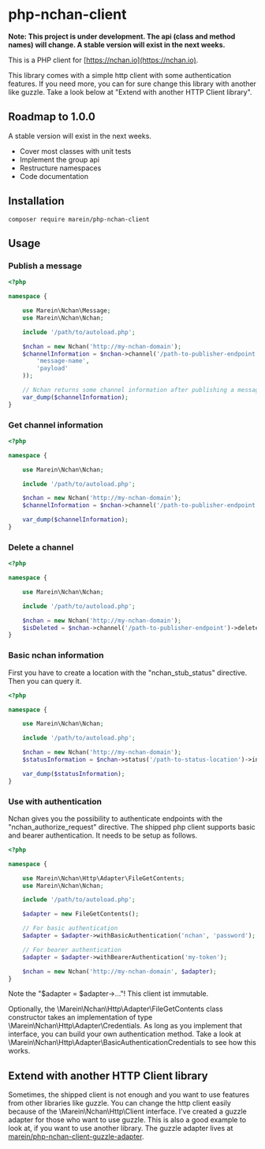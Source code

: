 # php-nchan-client

__Note: This project is under development. The api (class and method names) will change. A stable version will exist
in the next weeks.__

This is a PHP client for [https://nchan.io](https://nchan.io).

This library comes with a simple http client with some authentication features. If you need more, you can for sure
change this library with another like guzzle. Take a look below at "Extend with another HTTP Client library".

## Roadmap to 1.0.0

A stable version will exist in the next weeks.

* Cover most classes with unit tests
* Implement the group api
* Restructure namespaces
* Code documentation

## Installation

```
composer require marein/php-nchan-client
```

## Usage

### Publish a message

```php
<?php

namespace {

    use Marein\Nchan\Message;
    use Marein\Nchan\Nchan;

    include '/path/to/autoload.php';

    $nchan = new Nchan('http://my-nchan-domain');  
    $channelInformation = $nchan->channel('/path-to-publisher-endpoint')->publish(new Message(
        'message-name',
        'payload'
    ));

    // Nchan returns some channel information after publishing a message.
    var_dump($channelInformation);
}
```

### Get channel information

```php
<?php

namespace {

    use Marein\Nchan\Nchan;

    include '/path/to/autoload.php';

    $nchan = new Nchan('http://my-nchan-domain');
    $channelInformation = $nchan->channel('/path-to-publisher-endpoint')->information();

    var_dump($channelInformation);
}
```

### Delete a channel

```php
<?php

namespace {

    use Marein\Nchan\Nchan;

    include '/path/to/autoload.php';

    $nchan = new Nchan('http://my-nchan-domain');
    $isDeleted = $nchan->channel('/path-to-publisher-endpoint')->delete();
}
```

### Basic nchan information

First you have to create a location with the "nchan_stub_status" directive. Then you can query it.

```php
<?php

namespace {

    use Marein\Nchan\Nchan;

    include '/path/to/autoload.php';

    $nchan = new Nchan('http://my-nchan-domain');
    $statusInformation = $nchan->status('/path-to-status-location')->information();

    var_dump($statusInformation);
}
```

### Use with authentication

Nchan gives you the possibility to authenticate endpoints with the "nchan_authorize_request" directive.
The shipped php client supports basic and bearer authentication. It needs to be setup as follows.

```php
<?php

namespace {

    use Marein\Nchan\Http\Adapter\FileGetContents;
    use Marein\Nchan\Nchan;

    include '/path/to/autoload.php';

    $adapter = new FileGetContents();

    // For basic authentication
    $adapter = $adapter->withBasicAuthentication('nchan', 'password');

    // For bearer authentication
    $adapter = $adapter->withBearerAuthentication('my-token');

    $nchan = new Nchan('http://my-nchan-domain', $adapter);
}
```

Note the "$adapter = $adapter->..."! This client ist immutable.

Optionally, the \Marein\Nchan\Http\Adapter\FileGetContents class constructor takes an implementation of type
\Marein\Nchan\Http\Adapter\Credentials. As long as you implement that interface, you can build your own authentication
method. Take a look at \Marein\Nchan\Http\Adapter\BasicAuthenticationCredentials to see how this works.

## Extend with another HTTP Client library

Sometimes, the shipped client is not enough and you want to use features from other libraries like guzzle.
You can change the http client easily because of the \Marein\Nchan\Http\Client interface. I've created a guzzle adapter
for those who want to use guzzle. This is also a good example to look at, if you want to use another library. The
guzzle adapter lives at
[marein/php-nchan-client-guzzle-adapter](https://github.com/marein/php-nchan-client-guzzle-adapter).